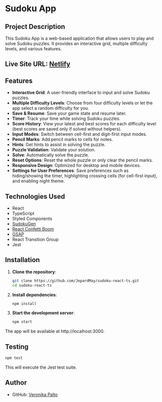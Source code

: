 # Sudoku App

## Project Description

This Sudoku App is a web-based application that allows users to play and solve Sudoku puzzles. It provides an interactive grid, multiple difficulty levels, and various features.

## Live Site URL: [Netlify](tiny-sudoku.netlify.app/)

## Features

- **Interactive Grid**: A user-friendly interface to input and solve Sudoku puzzles.
- **Multiple Difficulty Levels**: Choose from four difficulty levels or let the app select a random difficulty for you.
- **Save & Resume**: Save your game state and resume later.
- **Timer**: Track your time while solving Sudoku puzzles.
- **Score History**: View your latest and best scores for each difficulty level (best scores are saved only if solved without helpers).
- **Input Modes**: Switch between cell-first and digit-first input modes.
- **Pencil Marks**: Add pencil marks to cells for notes.
- **Hints**: Get hints to assist in solving the puzzle.
- **Puzzle Validation**: Validate your solution.
- **Solve**: Automatically solve the puzzle.
- **Reset Options**: Reset the whole puzzle or only clear the pencil marks.
- **Responsive Design**: Optimized for desktop and mobile devices.
- **Settings for User Preferences**: Save preferences such as hiding/showing the timer, highlighting crossing cells (for cell-first input), and enabling night theme.

## Technologies Used

- React
- TypeScript
- Styled Components
- [SudokuGen](https://www.npmjs.com/package/sudoku-gen)
- [React Confetti Boom](https://www.npmjs.com/package/react-confetti-boom)
- [GSAP](https://gsap.com/)
- React Transition Group
- Jest

## Installation

1. **Clone the repository**:
   ```bash
   git clone https://github.com/JepardMay/sudoku-react-ts.git
   cd sudoku-react-ts
   ```

2. **Install dependencies**:
   ```bash
   npm install
   ```

3. **Start the development server**:

   ```bash
   npm start
   ```
The app will be available at http://localhost:3000.

## Testing

   ```bash
   npm test
   ```
This will execute the Jest test suite.

## Author

- GitHub: [Veronika Palto](https://github.com/JepardMay)
